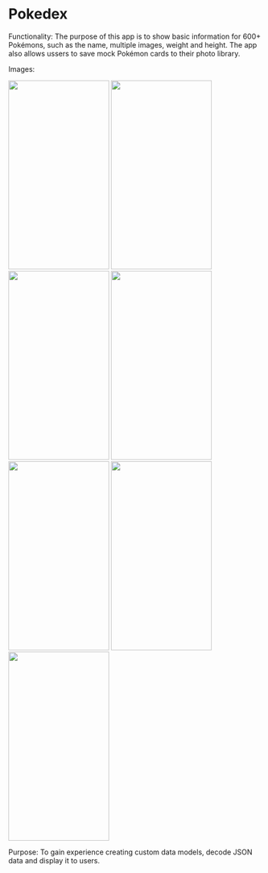 # Pokedex


Functionality: 
The purpose of this app is to show basic information for 600+ Pokémons, such as the name, multiple images, weight and height. The app also allows ussers to save mock Pokémon cards to their photo library. 

Images: 

<img src="https://user-images.githubusercontent.com/96053567/190838053-13f26c3a-101c-463a-9026-9a1ff903b1bf.png" width="200" height="375"> <img src="https://user-images.githubusercontent.com/96053567/190842578-379db6ae-1919-44f6-a11f-54d91d6c6c86.png" width="200" height="375"> <img src="https://user-images.githubusercontent.com/96053567/190842611-379a7568-785c-4135-8cda-05c1b239cff5.png" width="200" height="375"> <img src="https://user-images.githubusercontent.com/96053567/190842624-a501a71b-1cbc-4662-a4b4-43bf81bb2b18.png" width="200" height="375"> <img src="https://user-images.githubusercontent.com/96053567/190842637-ad601ad0-483e-46dd-b8f9-3789d972dce3.png" width="200" height="375"> <img src="https://user-images.githubusercontent.com/96053567/190842967-9e85241f-3572-437b-938c-66d3bfe132ee.png" width="200" height="375"> 
<img src="https://user-images.githubusercontent.com/96053567/190842841-737a3b6c-69d4-49e6-9c9e-e76d62b3c7f1.mp4" width="200" height="375">


Purpose:
To gain experience creating custom data models, decode JSON data and display it to users. 
